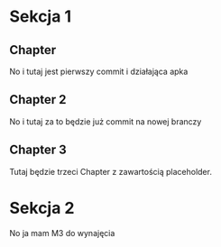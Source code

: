 # Sekcja 1

## Chapter 

No i tutaj jest pierwszy commit i działająca apka

## Chapter 2

No i tutaj za to będzie już commit na nowej branczy

## Chapter 3

Tutaj będzie trzeci Chapter z zawartością placeholder.

# Sekcja 2

No ja mam M3 do wynajęcia